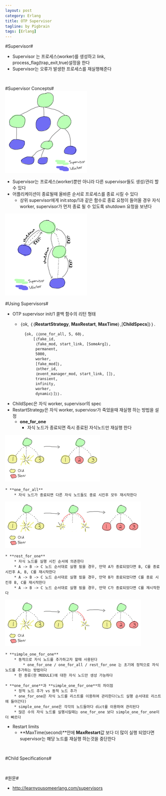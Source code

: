 ```yaml
---
layout: post
category: Erlang
title: OTP Supervisor  
tagline: by Pigbrain
tags: [Erlang]
---
```


<!--more-->

#Supervisor#  
* Supervisor 는 프로세스(worker)를 생성하고 link, process_flag(trap_exit,true)설정을 한다  
* Supervisor는 오류가 발생한 프로세스를 재실행해준다  
  
<br>  
  
#Supervisor Concepts#  
<img src="/assets/themes/Snail/img/Erlang/Supervisor/sup-tree.png" alt="">  
  
* Supervisor는 프로세스(worker)뿐만 아니라 다른 supervisor들도 생성/관리 할 수 있다  
* 어플리케이션이 종료될때 올바른 순서로 프로세스를 종료 시킬 수 있다  
	* 상위 supervisor에게 init:stop/1과 같은 함수로 종료 요청이 들어올 경우 자식 worker, supervisor가 먼저 종료 될 수 있도록 shutdown 요청을 보낸다  
  
<img src="/assets/themes/Snail/img/Erlang/Supervisor/sup-tree-shutdown.png" alt="">  
<br>  

#Using Supervisors#  


* OTP supervisor init/1 콜백 함수의 리턴 형태  
	* ｛ok, ｛｛**RestartStrategy**, **MaxRestart**, **MaxTime**｝,[**ChildSpecs**]｝｝.
  
			{ok, ｛｛one_for_all, 5, 60｝,  
				[｛fake_id,  
				 ｛fake_mod, start_link, [SomeArg]｝,  
				 permanent,  
				 5000,  
				 worker,  
				 [fake_mod]｝,  
				 ｛other_id,  
				 ｛event_manager_mod, start_link, []｝,  
				 transient,  
				 infinity,  
				 worker,  
				 dynamic｝]｝｝.  

* ChildSpec은 자식 worker, supervisor의 spec
* RestartStrategy은 자식 worker, superviosr가 죽었을때 재실행 하는 방법을 설정  
	* **one_for_one**  
		* 자식 노드가 종료되면 즉시 종료된 자식노드만 재실행 한다  
<img src="/assets/themes/Snail/img/Erlang/Supervisor/restart-one-for-one.png" alt="">  
<br>  

	* **one_for_all**  
		* 자식 노드가 종료되면 다른 자식 노드들도 종료 시킨후 모두 재시작한다  
<img src="/assets/themes/Snail/img/Erlang/Supervisor/restart-one-for-all.png" alt="">  
<br>  
 
	* **rest_for_one**  
		* 자식 노드를 실행 시킨 순서에 의존한다  
		* A -> B -> C 노드 순서대로 실행 됬을 경우, 만약 A가 종료되었다면 B, C를 종료 시킨후 A, B, C를 재시작한다  
		* A -> B -> C 노드 순서대로 실행 됬을 경우, 만약 B가 종료되었다면 C를 종료 시킨후 B, C를 재시작한다  
		* A -> B -> C 노드 순서대로 실행 됬을 경우, 만약 C가 종료되었다면 C를 재시작한다  
<img src="/assets/themes/Snail/img/Erlang/Supervisor/restart-rest-for-one.png" alt="">  
<br>  
 
	* **simple_one_for_one**  
		* 동적으로 자식 노드를 추가하고자 할때 사용된다  
			* one_for_one / one_for_all / rest_for_one 는 초기에 정적으로 자식 노드를 추가하는 방법이다  
		* 한 종류(한 MODULE)에 대한 자식 노드만 생성 가능하다  
  
	* **one_for_one**과 **simple_one_for_one**의 차이점  
		* 정적 노드 추가 vs 동적 노드 추가  
		* one_for_one은 자식 노드를 리스트를 이용하여 관리한다(노드 실행 순서대로 리스트에 들어간다)  
		* simple_one_for_one은 각각의 노드들마다 dict를 이용하여 관리된다  
		* 많은 수의 자식 노드를 실행시킬때는 one_for_one 보다 simple_one_for_one이 더 빠르다  
* Restart limits  
	* **MaxTime(second)**안에 **MaxRestart**값 보다  더 많이 실행 되었다면 supervisor는 해당 노드를 재실행 하는것을 중단한다  
<br>  

#Child Specifications#
  
<br>  

#원문#  
* http://learnyousomeerlang.com/supervisors  



